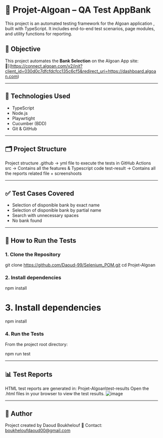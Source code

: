 #  🚀 Projet-Algoan – QA Test AppBank

This project is an automated testing framework for the Algoan application , built with TypeScript. It includes end-to-end test scenarios, page modules, and utility functions for reporting.

## 📌 Objective

This project automates the **Bank Selection** on the Algoan App site:  
🔗[(https://connect.algoan.com/v2/init?client_id=030d0c7dfcfdcfcc135c6cf5&redirect_uri=https://dashboard.algoan.com)

---

## 🧰 Technologies Used

- TypeScript
- Node.js 
- Playwrtight 
- Cucumber (BDD)
- Git & GitHub

---

## 🗂️ Project Structure

Project structure
.github -> yml file to execute the tests in GitHub Actions
src -> Contains all the features & Typescript code
test-result -> Contains all the reports related file + screenshoots


---

## ✅ Test Cases Covered

- Selection of disponible bank by exact name
- Selection of disponible bank by partial name 
- Search with unnecessary spaces
- No bank found 

---

## 🚀 How to Run the Tests

### 1. Clone the Repository

git clone https://github.com/Daoud-99/Selenium_POM.git
cd Projet-Algoan

### 2. Install dependencies
npm install

# 3. Install dependencies
npm install

### 4. Run the Tests

From the project root directory:

npm run test

---
## 📊 Test Reports

HTML test reports are generated in: Projet-Algoan\test-results
Open the .html files in your browser to view the test results.
![image](https://github.com/user-attachments/assets/664f952f-a7fa-40d7-9ada-08a89bffadd1)





---
## 🙌 Author
Project created by Daoud Boukhelouf
📧 Contact: boukheloufdaoud00@gmail.com

















